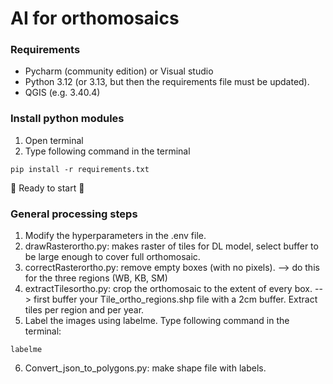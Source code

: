 # AI for orthomosaics

### Requirements
- Pycharm (community edition) or Visual studio
- Python 3.12 (or 3.13, but then the requirements file must be updated).
- QGIS (e.g. 3.40.4)

### Install python modules
1. Open terminal
2. Type following command in the terminal
~~~shell
pip install -r requirements.txt
~~~

:rocket: Ready to start :rocket:

### General processing steps
1. Modify the hyperparameters in the .env file. 
2. drawRasterortho.py: makes raster of tiles for DL model, select buffer to be large enough to cover full orthomosaic.
3. correctRasterortho.py: remove empty boxes (with no pixels). --> do this for the three regions (WB, KB, SM)
4. extractTilesortho.py: crop the orthomosaic to the extent of every box. --> first buffer your Tile_ortho_regions.shp file with a 2cm buffer. Extract tiles per region and per year.
5. Label the images using labelme. Type following command in the terminal:

~~~shell
labelme 
~~~

6. Convert_json_to_polygons.py: make shape file with labels.


